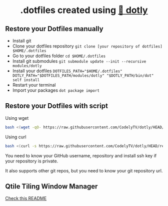 <h1 align="center">
  .dotfiles created using <a href="https://github.com/CodelyTV/dotly">🌚 dotly</a>
</h1>

## Restore your Dotfiles manually

* Install git
* Clone your dotfiles repository `git clone [your repository of dotfiles] $HOME/.dotfiles`
* Go to your dotfiles folder `cd $HOME/.dotfiles`
* Install git submodules `git submodule update --init --recursive modules/dotly`
* Install your dotfiles `DOTFILES_PATH="$HOME/.dotfiles" DOTLY_PATH="$DOTFILES_PATH/modules/dotly" "$DOTLY_PATH/bin/dot" self install`
* Restart your terminal
* Import your packages `dot package import`

## Restore your Dotfiles with script

Using wget
```bash
bash <(wget -qO- https://raw.githubusercontent.com/CodelyTV/dotly/HEAD/restorer)
```

Using curl
```bash
bash <(curl -s https://raw.githubusercontent.com/CodelyTV/dotly/HEAD/restorer)
```

You need to know your GitHub username, repository and install ssh key if your repository is private.

It also supports other git repos, but you need to know your git repository url.

## Qtile Tiling Window Manager

[Check this README](https://github.com/OSITO326/dotfiles/blob/main/os/linux/.config/qtile/README.md)
